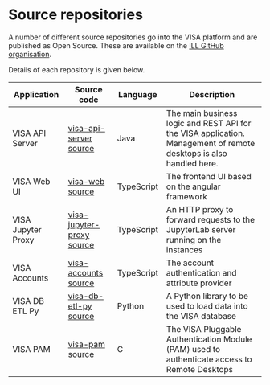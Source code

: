 # Source repositories

A number of different source repositories go into the VISA platform and are published as Open Source. These are available on the [ILL GitHub organisation](https://github.com/ILLGrenoble).

Details of each repository is given below.

|Application | Source code | Language | Description |
|---|---|---|---|
| VISA API Server | [visa-api-server source](https://github.com/ILLGrenoble/visa-api-server) | Java | The main business logic and REST API for the VISA application. Management of remote desktops is also handled here. |
| VISA Web UI | [visa-web source](https://github.com/ILLGrenoble/visa-web) | TypeScript |The frontend UI based on the angular framework |
| VISA Jupyter Proxy | [visa-jupyter-proxy source](https://github.com/ILLGrenoble/visa-jupyter-proxy) | TypeScript | An HTTP proxy to forward requests to the JupyterLab server running on the instances |
| VISA Accounts | [visa-accounts source](https://github.com/ILLGrenoble/visa-accounts) | TypeScript | The account authentication and attribute provider |
| VISA DB ETL Py | [visa-db-etl-py source](https://github.com/ILLGrenoble/visa-db-etl-py) | Python | A Python library to be used to load data into the VISA database |
| VISA PAM | [visa-pam source](https://github.com/ILLGrenoble/visa-pam) | C | The VISA Pluggable Authentication Module (PAM) used to authenticate access to Remote Desktops |
